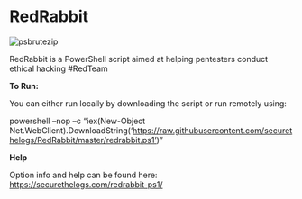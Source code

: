 # RedRabbit

![psbrutezip](https://ctrla1tdel.files.wordpress.com/2020/02/redrabbit.gif)

RedRabbit is a PowerShell script aimed at helping pentesters conduct ethical hacking #RedTeam

<b> To Run: </b>

You can either run locally by downloading the script or run remotely using: 

powershell –nop –c “iex(New-Object Net.WebClient).DownloadString(‘https://raw.githubusercontent.com/securethelogs/RedRabbit/master/redrabbit.ps1’)”

<b> Help </b>

Option info and help can be found here: https://securethelogs.com/redrabbit-ps1/
